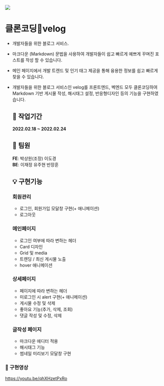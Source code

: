 <a href="https://velog.io/"><img src="https://media.vlpt.us/images/rilee/post/80f06e61-f8ff-4a51-b7e6-71145832f485/%E1%84%87%E1%85%A2%E1%86%AF%E1%84%85%E1%85%A9%E1%84%80%E1%85%B3.png"></a>
  
# 클론코딩🌱velog
- 개발자들을 위한 블로그 서비스.
- 마크다운 (Markdown) 문법을 사용하여 개발자들이 쉽고 빠르게 예쁘게 꾸며진 포스트를 작성 할 수 있습니다.
- 메인 페이지에서 개발 트렌드 및 인기 태그 제공을 통해 융용한 정보를 쉽고 빠르게 찾을 수 있습니다.
- 개발자들을 위한 블로그 서비스인 velog를 프론트엔드, 벡엔드 모두 클론코딩하여 Markdown 기반 게시물 작성, 해시태그 설정, 반응형디자인 등의 기능을 구현하였습니다.

  
  ## 📆 작업기간
  <strong>2022.02.18 ~ 2022.02.24</strong>   
     
  ## 👥 팀원
  <strong>FE</strong>: 박상원(조장)  이도경  
  <strong>BE</strong>: 이재정  유주현  반장훈   
     
  ## 💡 구현기능
  ### 회원관리
  - 로그인, 회원가입 모달창 구현(+ 애니메이션) 
  - 로그아웃

  ### 메인페이지
  - 로그인 여부에 따라 변하는 헤더
  - Card 디자인
  - Grid 및 media 
  - 트렌딩 / 최신 게시물 노출
  - hover 애니메이션
   
  ### 상세페이지
  - 페이지에 따라 변하는 헤더
  - 미로그인 시 alert 구현(+ 애니메이션)
  - 게시물 수정 및 삭제
  - 좋아요 기능(추가, 삭제, 조회)
  - 댓글 작성 및 수정, 삭제
     
  ### 글작성 페이지
  - 마크다운 에디터 적용
  - 해시태그 기능
  - 썸네일 미리보기 모달창 구현

### 💚 구현영상
https://youtu.be/qhXHzetPxRo

